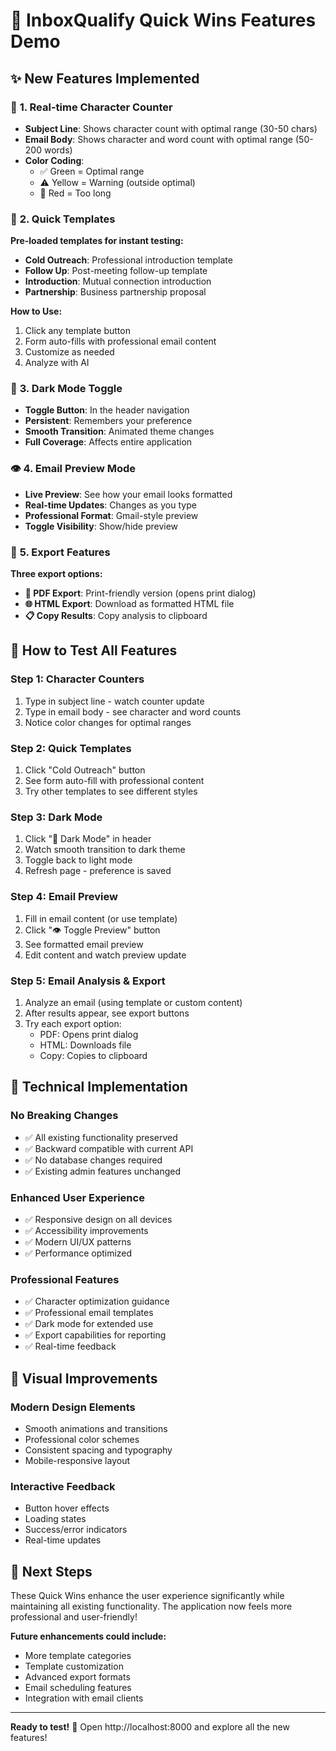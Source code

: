 # 🚀 InboxQualify Quick Wins Features Demo

## ✨ **New Features Implemented**

### 🔢 **1. Real-time Character Counter**
- **Subject Line**: Shows character count with optimal range (30-50 chars)
- **Email Body**: Shows character and word count with optimal range (50-200 words)
- **Color Coding**: 
  - ✅ Green = Optimal range
  - ⚠️ Yellow = Warning (outside optimal)
  - 🔴 Red = Too long

### 📧 **2. Quick Templates**
**Pre-loaded templates for instant testing:**
- **Cold Outreach**: Professional introduction template
- **Follow Up**: Post-meeting follow-up template
- **Introduction**: Mutual connection introduction
- **Partnership**: Business partnership proposal

**How to Use:**
1. Click any template button
2. Form auto-fills with professional email content
3. Customize as needed
4. Analyze with AI

### 🌙 **3. Dark Mode Toggle**
- **Toggle Button**: In the header navigation
- **Persistent**: Remembers your preference
- **Smooth Transition**: Animated theme changes
- **Full Coverage**: Affects entire application

### 👁️ **4. Email Preview Mode**
- **Live Preview**: See how your email looks formatted
- **Real-time Updates**: Changes as you type
- **Professional Format**: Gmail-style preview
- **Toggle Visibility**: Show/hide preview

### 💾 **5. Export Features**
**Three export options:**
- **📄 PDF Export**: Print-friendly version (opens print dialog)
- **🌐 HTML Export**: Download as formatted HTML file
- **📋 Copy Results**: Copy analysis to clipboard

## 🎯 **How to Test All Features**

### **Step 1: Character Counters**
1. Type in subject line - watch counter update
2. Type in email body - see character and word counts
3. Notice color changes for optimal ranges

### **Step 2: Quick Templates**
1. Click "Cold Outreach" button
2. See form auto-fill with professional content
3. Try other templates to see different styles

### **Step 3: Dark Mode**
1. Click "🌙 Dark Mode" in header
2. Watch smooth transition to dark theme
3. Toggle back to light mode
4. Refresh page - preference is saved

### **Step 4: Email Preview**
1. Fill in email content (or use template)
2. Click "👁️ Toggle Preview" button
3. See formatted email preview
4. Edit content and watch preview update

### **Step 5: Email Analysis & Export**
1. Analyze an email (using template or custom content)
2. After results appear, see export buttons
3. Try each export option:
   - PDF: Opens print dialog
   - HTML: Downloads file
   - Copy: Copies to clipboard

## 🔧 **Technical Implementation**

### **No Breaking Changes**
- ✅ All existing functionality preserved
- ✅ Backward compatible with current API
- ✅ No database changes required
- ✅ Existing admin features unchanged

### **Enhanced User Experience**
- ✅ Responsive design on all devices
- ✅ Accessibility improvements
- ✅ Modern UI/UX patterns
- ✅ Performance optimized

### **Professional Features**
- ✅ Character optimization guidance
- ✅ Professional email templates
- ✅ Dark mode for extended use
- ✅ Export capabilities for reporting
- ✅ Real-time feedback

## 🎨 **Visual Improvements**

### **Modern Design Elements**
- Smooth animations and transitions
- Professional color schemes
- Consistent spacing and typography
- Mobile-responsive layout

### **Interactive Feedback**
- Button hover effects
- Loading states
- Success/error indicators
- Real-time updates

## 🚀 **Next Steps**

These Quick Wins enhance the user experience significantly while maintaining all existing functionality. The application now feels more professional and user-friendly!

**Future enhancements could include:**
- More template categories
- Template customization
- Advanced export formats
- Email scheduling features
- Integration with email clients

---

**Ready to test!** 🎉 Open http://localhost:8000 and explore all the new features!
